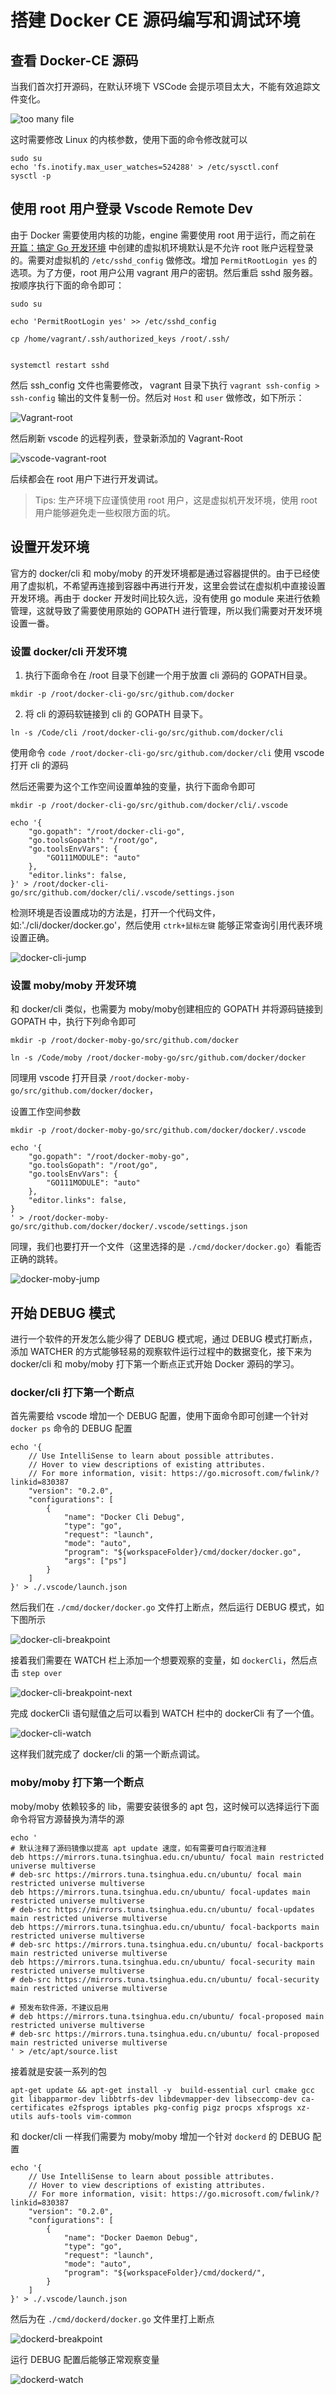 # 搭建 Docker CE 源码编写和调试环境

## 查看 Docker-CE 源码

当我们首次打开源码，在默认环境下 VSCode 会提示项目太大，不能有效追踪文件变化。

![too many file](./img/too-many-file.png)

这时需要修改 Linux 的内核参数，使用下面的命令修改就可以

```shell
sudo su
echo 'fs.inotify.max_user_watches=524288' > /etc/sysctl.conf 
sysctl -p
```

## 使用 root 用户登录 Vscode Remote Dev

由于 Docker 需要使用内核的功能，engine 需要使用 root 用于运行，而之前在 [开篇：搞定 Go 开发环境](https://blog.csdn.net/qq_17004327/article/details/116248428) 中创建的虚拟机环境默认是不允许 root 账户远程登录的。需要对虚拟机的 `/etc/sshd_config` 做修改。增加 `PermitRootLogin yes` 的选项。为了方便，root 用户公用 vagrant 用户的密钥。然后重启  sshd 服务器。按顺序执行下面的命令即可：

```shell
sudo su

echo 'PermitRootLogin yes' >> /etc/sshd_config

cp /home/vagrant/.ssh/authorized_keys /root/.ssh/


systemctl restart sshd
```

然后 ssh_config 文件也需要修改， vagrant 目录下执行 `vagrant ssh-config > ssh-config` 输出的文件复制一份。然后对 `Host` 和 `user` 做修改，如下所示：

![Vagrant-root](./img/vagrant-root.png)


然后刷新 vscode 的远程列表，登录新添加的 Vagrant-Root

![vscode-vagrant-root](./img/vscode-vagrant-root.png)


后续都会在 root 用户下进行开发调试。

> Tips: 生产环境下应谨慎使用 root 用户，这是虚拟机开发环境，使用 root 用户能够避免走一些权限方面的坑。
## 设置开发环境

官方的 docker/cli 和 moby/moby 的开发环境都是通过容器提供的。由于已经使用了虚拟机，不希望再连接到容器中再进行开发，这里会尝试在虚拟机中直接设置开发环境。再由于 docker 开发时间比较久远，没有使用 go module 来进行依赖管理，这就导致了需要使用原始的 GOPATH 进行管理，所以我们需要对开发环境设置一番。

### 设置 docker/cli 开发环境

1. 执行下面命令在 /root 目录下创建一个用于放置 cli 源码的 GOPATH目录。

```shell
mkdir -p /root/docker-cli-go/src/github.com/docker
```

2. 将 cli 的源码软链接到 cli 的 GOPATH 目录下。

```shell
ln -s /Code/cli /root/docker-cli-go/src/github.com/docker/cli
```

使用命令 `code /root/docker-cli-go/src/github.com/docker/cli` 使用 vscode 打开 cli 的源码 

然后还需要为这个工作空间设置单独的变量，执行下面命令即可

```shell
mkdir -p /root/docker-cli-go/src/github.com/docker/cli/.vscode

echo '{
    "go.gopath": "/root/docker-cli-go",
    "go.toolsGopath": "/root/go",
    "go.toolsEnvVars": {
        "GO111MODULE": "auto"
    },
    "editor.links": false,
}' > /root/docker-cli-go/src/github.com/docker/cli/.vscode/settings.json
```

检测环境是否设置成功的方法是，打开一个代码文件，如:'./cli/docker/docker.go'，然后使用 `ctrk+鼠标左键` 能够正常查询引用代表环境设置正确。

![docker-cli-jump](./img/docker-cli-jump.png)


### 设置 moby/moby 开发环境

和 docker/cli 类似，也需要为 moby/moby创建相应的 GOPATH 并将源码链接到 GOPATH 中，执行下列命令即可

```shell
mkdir -p /root/docker-moby-go/src/github.com/docker

ln -s /Code/moby /root/docker-moby-go/src/github.com/docker/docker
```

同理用 vscode 打开目录 `/root/docker-moby-go/src/github.com/docker/docker`，

设置工作空间参数

```shell
mkdir -p /root/docker-moby-go/src/github.com/docker/docker/.vscode

echo '{
    "go.gopath": "/root/docker-moby-go",
    "go.toolsGopath": "/root/go",
    "go.toolsEnvVars": {
        "GO111MODULE": "auto"
    },
    "editor.links": false,
}
' > /root/docker-moby-go/src/github.com/docker/docker/.vscode/settings.json
```

同理，我们也要打开一个文件（这里选择的是 `./cmd/docker/docker.go`）看能否正确的跳转。

![docker-moby-jump](./img/docker-moby-jump.png)

## 开始 DEBUG 模式

进行一个软件的开发怎么能少得了 DEBUG 模式呢，通过 DEBUG 模式打断点，添加 WATCHER 的方式能够轻易的观察软件运行过程中的数据变化，接下来为 docker/cli 和 moby/moby 打下第一个断点正式开始 Docker 源码的学习。

### docker/cli 打下第一个断点

首先需要给 vscode 增加一个 DEBUG 配置，使用下面命令即可创建一个针对 `docker ps` 命令的 DEBUG 配置

```shell
echo '{
    // Use IntelliSense to learn about possible attributes.
    // Hover to view descriptions of existing attributes.
    // For more information, visit: https://go.microsoft.com/fwlink/?linkid=830387
    "version": "0.2.0",
    "configurations": [
        {
            "name": "Docker Cli Debug",
            "type": "go",
            "request": "launch",
            "mode": "auto",
            "program": "${workspaceFolder}/cmd/docker/docker.go",
            "args": ["ps"]
        }
    ]
}' > ./.vscode/launch.json
```

然后我们在 `./cmd/docker/docker.go` 文件打上断点，然后运行 DEBUG 模式，如下图所示

![docker-cli-breakpoint](./img/docker-cli-breakpoint.png)

接着我们需要在 WATCH 栏上添加一个想要观察的变量，如 `dockerCli`，然后点击 `step over`

![docker-cli-breakpoint-next](./img/docker-cli-breakpoint-next.png)

完成 dockerCli 语句赋值之后可以看到 WATCH 栏中的 dockerCli 有了一个值。

![docker-cli-watch](./img/docker-cli-watch.png)

这样我们就完成了 docker/cli 的第一个断点调试。

### moby/moby 打下第一个断点

moby/moby 依赖较多的 lib，需要安装很多的 apt 包，这时候可以选择运行下面命令将官方源替换为清华的源

```shell
echo '
# 默认注释了源码镜像以提高 apt update 速度，如有需要可自行取消注释
deb https://mirrors.tuna.tsinghua.edu.cn/ubuntu/ focal main restricted universe multiverse
# deb-src https://mirrors.tuna.tsinghua.edu.cn/ubuntu/ focal main restricted universe multiverse
deb https://mirrors.tuna.tsinghua.edu.cn/ubuntu/ focal-updates main restricted universe multiverse
# deb-src https://mirrors.tuna.tsinghua.edu.cn/ubuntu/ focal-updates main restricted universe multiverse
deb https://mirrors.tuna.tsinghua.edu.cn/ubuntu/ focal-backports main restricted universe multiverse
# deb-src https://mirrors.tuna.tsinghua.edu.cn/ubuntu/ focal-backports main restricted universe multiverse
deb https://mirrors.tuna.tsinghua.edu.cn/ubuntu/ focal-security main restricted universe multiverse
# deb-src https://mirrors.tuna.tsinghua.edu.cn/ubuntu/ focal-security main restricted universe multiverse

# 预发布软件源，不建议启用
# deb https://mirrors.tuna.tsinghua.edu.cn/ubuntu/ focal-proposed main restricted universe multiverse
# deb-src https://mirrors.tuna.tsinghua.edu.cn/ubuntu/ focal-proposed main restricted universe multiverse
' > /etc/apt/source.list
```

接着就是安装一系列的包

```
apt-get update && apt-get install -y  build-essential curl cmake gcc git libapparmor-dev libbtrfs-dev libdevmapper-dev libseccomp-dev ca-certificates e2fsprogs iptables pkg-config pigz procps xfsprogs xz-utils aufs-tools vim-common
```


和 docker/cli 一样我们需要为 moby/moby 增加一个针对 `dockerd` 的 DEBUG 配置

```shell
echo '{
    // Use IntelliSense to learn about possible attributes.
    // Hover to view descriptions of existing attributes.
    // For more information, visit: https://go.microsoft.com/fwlink/?linkid=830387
    "version": "0.2.0",
    "configurations": [
        {
            "name": "Docker Daemon Debug",
            "type": "go",
            "request": "launch",
            "mode": "auto",
            "program": "${workspaceFolder}/cmd/dockerd/",
        }
    ]
}' > ./.vscode/launch.json
```

然后为在 `./cmd/dockerd/docker.go` 文件里打上断点

![dockerd-breakpoint](./img/dockerd-breakpoint.png)

运行 DEBUG 配置后能够正常观察变量

![dockerd-watch](./img/dockerd-watch.png)
